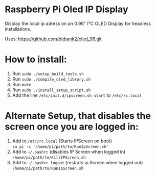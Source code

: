 # Raspberry Pi Oled IP Display

Display the local ip adress on an 0.96" I²C OLED Display for headless installations.

Uses: https://github.com/bitbank2/oled_96.git

# How to install:

1. Run      ```sudo ./setup_build_tools.sh```
1. Run      ```sudo ./compile_oled_library.sh```
1. Run      ```make```
1. Run      ```sudo ./install_setup_script.sh```
2. Add the line ```/etc/init.d/ipscreen.sh start``` to ```/etc/rc.local```


# Alternate Setup, that disables the screen once you are logged in:

1. Add to ```/etc/rc.local``` (Starts IPScreen on boot) \
        ```su pi -c '/home/pi/path/to/RunIpScreen.sh'```
2. Add to ```~/.bashrc``` (disables IP Screen when logged in) \
        ```/home/pi/path/to/KillIPScreen.sh```
3. Add to ```~/.bashrc_logout``` (restarts ip Screen when logged out) \
        ```/home/pi/path/to/RunIpScreen.sh```
